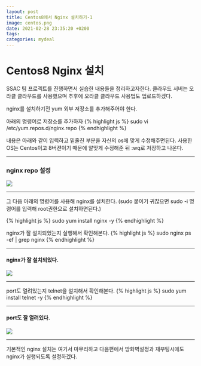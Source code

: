 ```yaml
---
layout: post
title: Centos8에서 Nginx 설치하기-1
image: centos.png
date: 2021-02-28 23:35:20 +0200
tags:
categories: mydeal
---
```


# Centos8 Nginx 설치
SSAC 팀 프로젝트를 진행하면서 실습한 내용들을 정리하고자한다.
클라우드 서버는 오라클 클라우드를 사용했으며 추후에 오라클 클라우드 사용법도 업로드하겠다.

nginx를 설치하기전 yum 외부 저장소를 추가해주어야 한다.

아래의 명령어로 저장소를 추가하자
{% highlight js %}
  sudo vi /etc/yum.repos.d/nginx.repo
{% endhighlight %}

내용은 아래와 같이 입력하고 밑줄친 부분을 자신의 os에 맞게 수정해주면된다.
사용한 OS는 Centos이고 8버젼이기 때문에 알맞게 수정해준 뒤 :wq로 저장하고 나온다.

***

### nginx repo 설정
![]({{site.baseurl}}/images/mydeal/nginx-repo설정.jpg)


***

그 다음 아래의 명령어를 사용해 nginx를 설치한다. 
(sudo 붙이기 귀찮으면 sudo -i 명령어를 입력해 root권한으로 설치하면된다.)

{% highlight js %}
  sudo yum install nginx -y
{% endhighlight %}

nginx가 잘 설치되었는지 실행해서 확인해본다.
{% highlight js %}
  sudo nginx
  ps -ef | grep nginx
{% endhighlight %}

***

#### nginx가 잘 설치되었다.
![]({{site.baseurl}}/images/mydeal/start-nginx.PNG)

***

port도 열려있는지 telnet을 설치해서 확인해본다.
{% highlight js %}
  sudo yum install telnet -y
{% endhighlight %}

***

#### port도 잘 열려있다.
![]({{site.baseurl}}/images/mydeal/nginx포트.PNG)

***

기본적인 nginx 설치는 여기서 마무리하고 다음편에서 
방화벽설정과 재부팅시에도 nginx가 실행되도록 설정하겠다.
